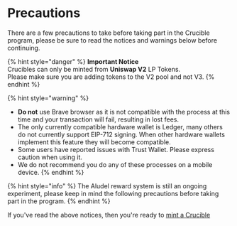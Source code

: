 # Precautions

There are a few precautions to take before taking part in the Crucible program, please be sure to read the notices and warnings below before continuing.

{% hint style="danger" %}
**Important Notice**  
Crucibles can only be minted from **Uniswap V2** LP Tokens.  
Please make sure you are adding tokens to the V2 pool and not V3.
{% endhint %}

{% hint style="warning" %}
* **Do not** use  Brave browser as it is not compatible with the process at this time and your transaction will fail, resulting in lost fees.
* The only currently compatible hardware wallet is Ledger, many others do not currently support EIP-712 signing. When other hardware wallets implement this feature they will become compatible.
* Some users have reported issues with Trust Wallet. Please express caution when using it.
* We do not recommend you do any of these processes on a mobile device.
{% endhint %}

{% hint style="info" %}
The Aludel reward system is still an ongoing experiment, please keep in mind the following precautions before taking part in the program.
{% endhint %}

If you've read the above notices, then you're ready to [mint a Crucible](how-do-i-mint-a-crucible.md)


